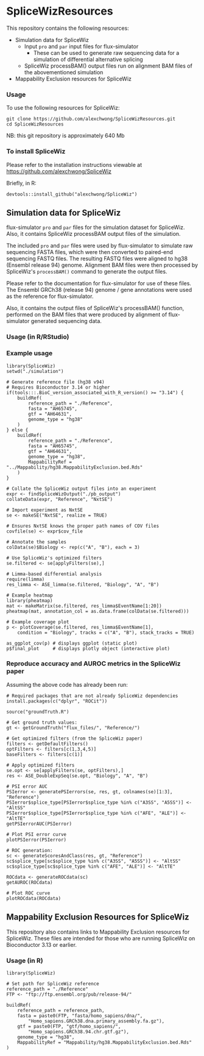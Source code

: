 # SpliceWizResources

This repository contains the following resources:

* Simulation data for SpliceWiz
  * Input `pro` and `par` input files for flux-simulator
    * These can be used to generate raw sequencing data for a simulation of differential alternative splicing
  * SpliceWiz processBAM() output files run on alignment BAM files of the abovementioned simulation
* Mappability Exclusion resources for SpliceWiz

### Usage

To use the following resources for SpliceWiz:

```
git clone https://github.com/alexchwong/SpliceWizResources.git
cd SpliceWizResources
```

NB: this git repository is approximately 640 Mb

### To install SpliceWiz

Please refer to the installation instructions viewable at https://github.com/alexchwong/SpliceWiz

Briefly, in R:

```{r}
devtools::install_github("alexchwong/SpliceWiz")
```

## Simulation data for SpliceWiz

flux-simulator `pro` and `par` files for the simulation dataset for SpliceWiz. Also, it contains SpliceWiz processBAM output files of the simulation.

The included `pro` and `par` files were used by flux-simulator to simulate raw sequencing FASTA files, which were then converted to paired-end sequencing FASTQ files. The resulting FASTQ files were aligned to hg38 (Ensembl release 94) genome. Alignment BAM files were then processed by SpliceWiz's `processBAM()` command to generate the output files.

Please refer to the documentation for flux-simulator for use of these files. The Ensembl GRCh38 (release 94) genome / gene annotations were used as the reference for flux-simulator.

Also, it contains the output files of SpliceWiz's processBAM() 
function, performed on the BAM files that were produced by alignment of 
flux-simulator generated sequencing data.

### Usage (in R/RStudio)

### Example usage

```{r}
library(SpliceWiz)
setwd("./simulation")

# Generate reference file (hg38 v94)
# Requires Bioconductor 3.14 or higher
if(tools:::.BioC_version_associated_with_R_version() >= "3.14") {
    buildRef(
        reference_path = "./Reference",
        fasta = "AH65745",
        gtf = "AH64631",
        genome_type = "hg38"
    )
} else {
    buildRef(
        reference_path = "./Reference",
        fasta = "AH65745",
        gtf = "AH64631",
        genome_type = "hg38",
        MappabilityRef = "../Mappability/hg38.MappabilityExclusion.bed.Rds"
    )
}

# Collate the SpliceWiz output files into an experiment
expr <- findSpliceWizOutput("./pb_output")
collateData(expr, "Reference", "NxtSE")

# Import experiment as NxtSE
se <- makeSE("NxtSE", realize = TRUE)

# Ensures NxtSE knows the proper path names of COV files
covfile(se) <- expr$cov_file 

# Annotate the samples
colData(se)$Biology <- rep(c("A", "B"), each = 3)

# Use SpliceWiz's optimized filters
se.filtered <- se[applyFilters(se),]

# Limma-based differential analysis
require(limma)
res_limma <- ASE_limma(se.filtered, "Biology", "A", "B")

# Example heatmap
library(pheatmap)
mat <- makeMatrix(se.filtered, res_limma$EventName[1:20])
pheatmap(mat, annotation_col = as.data.frame(colData(se.filtered)))

# Example coverage plot
p <- plotCoverage(se.filtered, res_limma$EventName[1], 
    condition = "Biology", tracks = c("A", "B"), stack_tracks = TRUE)

as_ggplot_cov(p) # displays ggplot (static plot)
p$final_plot     # displays plotly object (interactive plot)
```

### Reproduce accuracy and AUROC metrics in the SpliceWiz paper

Assuming the above code has already been run:

```{r}
# Required packages that are not already SpliceWiz dependencies
install.packages(c("dplyr", "ROCit"))
```

```{r}
source("groundTruth.R")

# Get ground truth values:
gt <- getGroundTruth("flux_files/", "Reference/")

# Get optimized filters (from the SpliceWiz paper)
filters <- getDefaultFilters()
optFilters <- filters[c(1,3,4,5)]
baseFilters <- filters[c(1)]

# Apply optimized filters
se.opt <- se[applyFilters(se, optFilters),]
res <- ASE_DoubleExpSeq(se.opt, "Biology", "A", "B")

# PSI error AUC
PSIerror <- generatePSIerrors(se, res, gt, colnames(se)[1:3], "Reference")
PSIerror$splice_type[PSIerror$splice_type %in% c("A3SS", "A5SS")] <- "AltSS"
PSIerror$splice_type[PSIerror$splice_type %in% c("AFE", "ALE")] <- "AltTE"
getPSIerrorAUC(PSIerror)

# Plot PSI error curve
plotPSIerror(PSIerror)

# ROC generation:
sc <- generateScoresAndClass(res, gt, "Reference")
sc$splice_type[sc$splice_type %in% c("A3SS", "A5SS")] <- "AltSS"
sc$splice_type[sc$splice_type %in% c("AFE", "ALE")] <- "AltTE"

ROCdata <- generateROCdata(sc)
getAUROC(ROCdata)

# Plot ROC curve
plotROCdata(ROCdata)
```

## Mappability Exclusion Resources for SpliceWiz

This repository also contains links to Mappability Exclusion resources for SpliceWiz. These files are intended for those who are running SpliceWiz on Bioconductor 3.13 or earlier.

### Usage (in R)

```{r}
library(SpliceWiz)

# Set path for SpliceWiz reference
reference_path = "./Reference"
FTP <- "ftp://ftp.ensembl.org/pub/release-94/"

buildRef(
    reference_path = reference_path,
    fasta = paste0(FTP, "fasta/homo_sapiens/dna/",
        "Homo_sapiens.GRCh38.dna.primary_assembly.fa.gz"),
    gtf = paste0(FTP, "gtf/homo_sapiens/",
        "Homo_sapiens.GRCh38.94.chr.gtf.gz"),
    genome_type = "hg38",
    MappabilityRef = "Mappability/hg38.MappabilityExclusion.bed.Rds"
)
```

